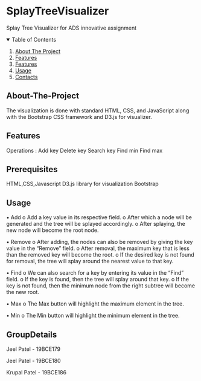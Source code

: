 # SplayTreeVisualizer
Splay Tree Visualizer for ADS innovative assignment 

<!-- PROJECT LOGO -->
<p align="center">
 

<details open="open">
  <summary>Table of Contents</summary>
  <ol>
    <li><a href="#About-The-Project">About The Project</a></li>
    <li><a href="#Features">Features</a></li>
    <li><a href="#Prerequisites">Features</a></li>
    <li><a href="#Usage">Usage</a></li>
    <li><a href="#GroupDetails">Contacts</a></li>
  </ol>
</details>



<!-- ABOUT THE PROJECT -->
## About-The-Project

The visualization is done with standard HTML, CSS, and JavaScript along with the Bootstrap CSS framework and D3.js for visualizer.


## Features

Operations : Add key
             Delete key
             Search key
             Find min
             Find max

## Prerequisites
HTML,CSS,Javascript
D3.js library for visualization
Bootstrap
  
## Usage
•	Add
o	Add a key value in its respective field. 
o	After which a node will be generated and the tree will be splayed accordingly.
o	After splaying, the new node will become the root node.

•	Remove
o	After adding, the nodes can also be removed by giving the key value in the “Remove” field.
o	After removal, the maximum key that is less than the removed key will become the root.
o	If the desired key is not found for removal, the tree will splay around the nearest value to that key.

•	Find
o	We can also search for a key by entering its value in the “Find” field.
o	If the key is found, then the tree will splay around that key.
o	If the key is not found, then the minimum node from the right subtree will become the new root.

•	Max
o	The Max button will highlight the maximum element in the tree.

•	Min
o	The Min button will highlight the minimum element in the tree.
  
  
## GroupDetails

Jeel Patel - 19BCE179

Jeel Patel - 19BCE180
  
Krupal Patel - 19BCE186
